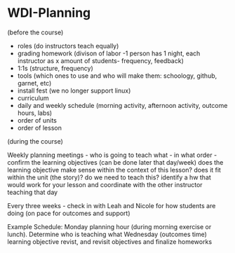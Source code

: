 # WDI-Planning

(before the course)
- roles (do instructors teach equally)
- grading homework (divison of labor -1 person has 1 night, each instructor as x amount of students- frequency, feedback)
- 1:1s (structure, frequency)
- tools (which ones to use and who will make them: schoology, github, garnet, etc)
- install fest (we no longer support linux)
- curriculum
- daily and weekly schedule (morning activity, afternoon activity, outcome hours, labs)
- order of units
- order of lesson

(during the course)

Weekly planning meetings
     - who is going to teach what
     - in what order
     - confirm the learning objectives   (can be done later that day/week)
               does the learning objective make sense within the context of this lesson?
               does it fit within the unit (the story)?
               do we need to teach this?
               identify a hw that would work for your lesson and coordinate with the other instructor teaching that day

Every three weeks
     - check in with Leah and Nicole for how students are doing (on pace for outcomes and support)

Example Schedule: 
Monday planning hour (during morning exercise or lunch). Determine who is teaching what 
Wednesday (outcomes time) learning objective revist, and revisit objectives and finalize homeworks

